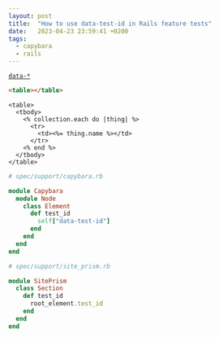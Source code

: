 ```yaml
---
layout: post
title:  "How to use data-test-id in Rails feature tests"
date:   2023-04-23 23:59:41 +0200
tags:
  - capybara
  - rails
---
```


[`data-*`][custom_data_attributes]

```html
<table></table>
```

```erb
<table>
  <tbody>
    <% collection.each do |thing| %>
      <tr>
        <td><%= thing.name %></td>
      </tr>
    <% end %>
  </tbody>
</table>
```

```ruby
# spec/support/capybara.rb

module Capybara
  module Node
    class Element
      def test_id
        self["data-test-id"]
      end
    end
  end
end
```

```ruby
# spec/support/site_prism.rb

module SitePrism
  class Section
    def test_id
      root_element.test_id
    end
  end
end
```

[custom_data_attributes]: https://developer.mozilla.org/en-US/docs/Web/HTML/Global_attributes/data-*
[uuid]: https://en.wikipedia.org/wiki/Universally_unique_identifier
[to_param]: https://api.rubyonrails.org/classes/ActiveRecord/Integration.html#method-i-to_param
